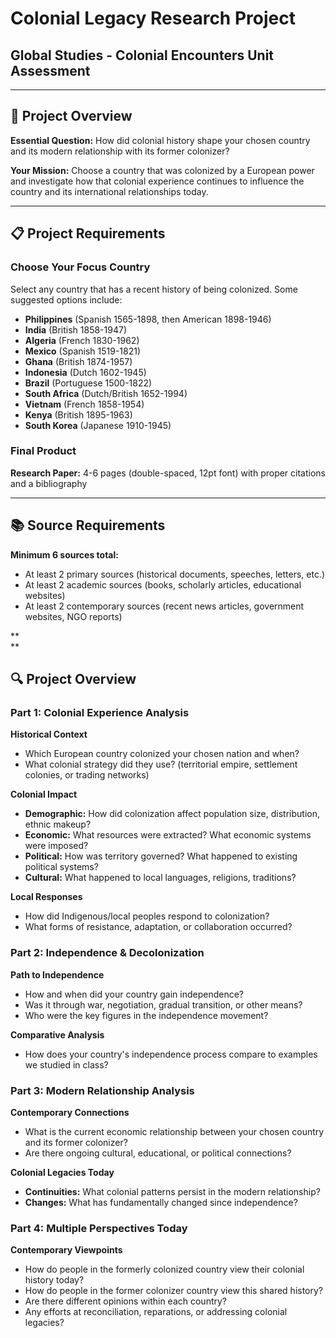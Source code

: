 # Colonial Legacy Research Project

## Global Studies - Colonial Encounters Unit Assessment

***

## **🎯 Project Overview**

**Essential Question:** How did colonial history shape your chosen country and its modern relationship with its former colonizer?

**Your Mission:** Choose a country that was colonized by a European power and investigate how that colonial experience continues to influence the country and its international relationships today.

***

## **📋 Project Requirements**

### **Choose Your Focus Country**

Select any country that has a recent history of being colonized. Some suggested options include:

-   **Philippines** (Spanish 1565-1898, then American 1898-1946)
-   **India** (British 1858-1947)
-   **Algeria** (French 1830-1962)
-   **Mexico** (Spanish 1519-1821)
-   **Ghana** (British 1874-1957)
-   **Indonesia** (Dutch 1602-1945)
-   **Brazil** (Portuguese 1500-1822)
-   **South Africa** (Dutch/British 1652-1994)
-   **Vietnam** (French 1858-1954)
-   **Kenya** (British 1895-1963)
-   **South Korea** (Japanese 1910-1945)

### **Final Product**

**Research Paper:** 4-6 pages (double-spaced, 12pt font) with proper citations and a bibliography

***

## **📚 Source Requirements**

**Minimum 6 sources total:**

-   At least 2 primary sources (historical documents, speeches, letters, etc.)
-   At least 2 academic sources (books, scholarly articles, educational websites)
-   At least 2 contemporary sources (recent news articles, government websites, NGO reports)

**  
**

## **🔍 Project Overview**

### **Part 1: Colonial Experience Analysis**

**Historical Context**

-   Which European country colonized your chosen nation and when?
-   What colonial strategy did they use? (territorial empire, settlement colonies, or trading networks)

**Colonial Impact**

-   **Demographic:** How did colonization affect population size, distribution, ethnic makeup?
-   **Economic:** What resources were extracted? What economic systems were imposed?
-   **Political:** How was territory governed? What happened to existing political systems?
-   **Cultural:** What happened to local languages, religions, traditions?

**Local Responses**

-   How did Indigenous/local peoples respond to colonization?
-   What forms of resistance, adaptation, or collaboration occurred?

### **Part 2: Independence & Decolonization**

**Path to Independence**

-   How and when did your country gain independence?
-   Was it through war, negotiation, gradual transition, or other means?
-   Who were the key figures in the independence movement?

**Comparative Analysis**

-   How does your country's independence process compare to examples we studied in class?

### **Part 3: Modern Relationship Analysis**

**Contemporary Connections**

-   What is the current economic relationship between your chosen country and its former colonizer?
-   Are there ongoing cultural, educational, or political connections?

**Colonial Legacies Today**

-   **Continuities:** What colonial patterns persist in the modern relationship?
-   **Changes:** What has fundamentally changed since independence?

### **Part 4: Multiple Perspectives Today**

**Contemporary Viewpoints**

-   How do people in the formerly colonized country view their colonial history today?
-   How do people in the former colonizer country view this shared history?
-   Are there different opinions within each country?
-   Any efforts at reconciliation, reparations, or addressing colonial legacies?
